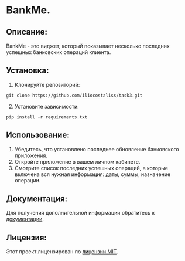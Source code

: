 # BankMe.

## Описание:

BankMe - это виджет, который показывает несколько последних успешных банковских операций клиента.

## Установка:

1. Клонируйте репозиторий:
```
git clone https://github.com/iliocostaliss/task3.git
```
2. Установите зависимости:
```
pip install -r requirements.txt
```
## Использование:

1. Убедитесь, что установлено последнее обновление банковского приложения.
2. Откройте приложение в вашем личном кабинете.
3. Смотрите список последних успешных операций, в которые включена вся нужная информация: даты, суммы,
назначение операции.

## Документация:

Для получения дополнительной информации обратитесь к [документации](docs/README.md).

## Лицензия:

Этот проект лицензирован по [лицензии MIT](LICENSE).